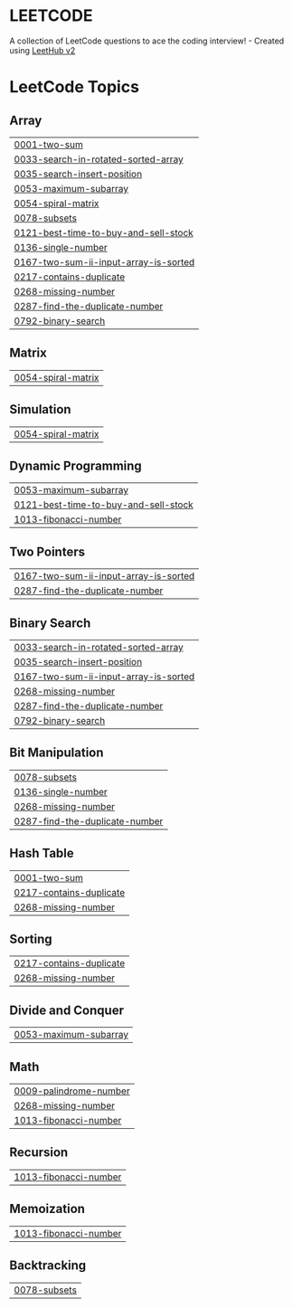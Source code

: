 # LEETCODE
A collection of LeetCode questions to ace the coding interview! - Created using [LeetHub v2](https://github.com/arunbhardwaj/LeetHub-2.0)

<!---LeetCode Topics Start-->
# LeetCode Topics
## Array
|  |
| ------- |
| [0001-two-sum](https://github.com/PrashantPatil-2005/LEETCODE/tree/master/0001-two-sum) |
| [0033-search-in-rotated-sorted-array](https://github.com/PrashantPatil-2005/LEETCODE/tree/master/0033-search-in-rotated-sorted-array) |
| [0035-search-insert-position](https://github.com/PrashantPatil-2005/LEETCODE/tree/master/0035-search-insert-position) |
| [0053-maximum-subarray](https://github.com/PrashantPatil-2005/LEETCODE/tree/master/0053-maximum-subarray) |
| [0054-spiral-matrix](https://github.com/PrashantPatil-2005/LEETCODE/tree/master/0054-spiral-matrix) |
| [0078-subsets](https://github.com/PrashantPatil-2005/LEETCODE/tree/master/0078-subsets) |
| [0121-best-time-to-buy-and-sell-stock](https://github.com/PrashantPatil-2005/LEETCODE/tree/master/0121-best-time-to-buy-and-sell-stock) |
| [0136-single-number](https://github.com/PrashantPatil-2005/LEETCODE/tree/master/0136-single-number) |
| [0167-two-sum-ii-input-array-is-sorted](https://github.com/PrashantPatil-2005/LEETCODE/tree/master/0167-two-sum-ii-input-array-is-sorted) |
| [0217-contains-duplicate](https://github.com/PrashantPatil-2005/LEETCODE/tree/master/0217-contains-duplicate) |
| [0268-missing-number](https://github.com/PrashantPatil-2005/LEETCODE/tree/master/0268-missing-number) |
| [0287-find-the-duplicate-number](https://github.com/PrashantPatil-2005/LEETCODE/tree/master/0287-find-the-duplicate-number) |
| [0792-binary-search](https://github.com/PrashantPatil-2005/LEETCODE/tree/master/0792-binary-search) |
## Matrix
|  |
| ------- |
| [0054-spiral-matrix](https://github.com/PrashantPatil-2005/LEETCODE/tree/master/0054-spiral-matrix) |
## Simulation
|  |
| ------- |
| [0054-spiral-matrix](https://github.com/PrashantPatil-2005/LEETCODE/tree/master/0054-spiral-matrix) |
## Dynamic Programming
|  |
| ------- |
| [0053-maximum-subarray](https://github.com/PrashantPatil-2005/LEETCODE/tree/master/0053-maximum-subarray) |
| [0121-best-time-to-buy-and-sell-stock](https://github.com/PrashantPatil-2005/LEETCODE/tree/master/0121-best-time-to-buy-and-sell-stock) |
| [1013-fibonacci-number](https://github.com/PrashantPatil-2005/LEETCODE/tree/master/1013-fibonacci-number) |
## Two Pointers
|  |
| ------- |
| [0167-two-sum-ii-input-array-is-sorted](https://github.com/PrashantPatil-2005/LEETCODE/tree/master/0167-two-sum-ii-input-array-is-sorted) |
| [0287-find-the-duplicate-number](https://github.com/PrashantPatil-2005/LEETCODE/tree/master/0287-find-the-duplicate-number) |
## Binary Search
|  |
| ------- |
| [0033-search-in-rotated-sorted-array](https://github.com/PrashantPatil-2005/LEETCODE/tree/master/0033-search-in-rotated-sorted-array) |
| [0035-search-insert-position](https://github.com/PrashantPatil-2005/LEETCODE/tree/master/0035-search-insert-position) |
| [0167-two-sum-ii-input-array-is-sorted](https://github.com/PrashantPatil-2005/LEETCODE/tree/master/0167-two-sum-ii-input-array-is-sorted) |
| [0268-missing-number](https://github.com/PrashantPatil-2005/LEETCODE/tree/master/0268-missing-number) |
| [0287-find-the-duplicate-number](https://github.com/PrashantPatil-2005/LEETCODE/tree/master/0287-find-the-duplicate-number) |
| [0792-binary-search](https://github.com/PrashantPatil-2005/LEETCODE/tree/master/0792-binary-search) |
## Bit Manipulation
|  |
| ------- |
| [0078-subsets](https://github.com/PrashantPatil-2005/LEETCODE/tree/master/0078-subsets) |
| [0136-single-number](https://github.com/PrashantPatil-2005/LEETCODE/tree/master/0136-single-number) |
| [0268-missing-number](https://github.com/PrashantPatil-2005/LEETCODE/tree/master/0268-missing-number) |
| [0287-find-the-duplicate-number](https://github.com/PrashantPatil-2005/LEETCODE/tree/master/0287-find-the-duplicate-number) |
## Hash Table
|  |
| ------- |
| [0001-two-sum](https://github.com/PrashantPatil-2005/LEETCODE/tree/master/0001-two-sum) |
| [0217-contains-duplicate](https://github.com/PrashantPatil-2005/LEETCODE/tree/master/0217-contains-duplicate) |
| [0268-missing-number](https://github.com/PrashantPatil-2005/LEETCODE/tree/master/0268-missing-number) |
## Sorting
|  |
| ------- |
| [0217-contains-duplicate](https://github.com/PrashantPatil-2005/LEETCODE/tree/master/0217-contains-duplicate) |
| [0268-missing-number](https://github.com/PrashantPatil-2005/LEETCODE/tree/master/0268-missing-number) |
## Divide and Conquer
|  |
| ------- |
| [0053-maximum-subarray](https://github.com/PrashantPatil-2005/LEETCODE/tree/master/0053-maximum-subarray) |
## Math
|  |
| ------- |
| [0009-palindrome-number](https://github.com/PrashantPatil-2005/LEETCODE/tree/master/0009-palindrome-number) |
| [0268-missing-number](https://github.com/PrashantPatil-2005/LEETCODE/tree/master/0268-missing-number) |
| [1013-fibonacci-number](https://github.com/PrashantPatil-2005/LEETCODE/tree/master/1013-fibonacci-number) |
## Recursion
|  |
| ------- |
| [1013-fibonacci-number](https://github.com/PrashantPatil-2005/LEETCODE/tree/master/1013-fibonacci-number) |
## Memoization
|  |
| ------- |
| [1013-fibonacci-number](https://github.com/PrashantPatil-2005/LEETCODE/tree/master/1013-fibonacci-number) |
## Backtracking
|  |
| ------- |
| [0078-subsets](https://github.com/PrashantPatil-2005/LEETCODE/tree/master/0078-subsets) |
<!---LeetCode Topics End-->